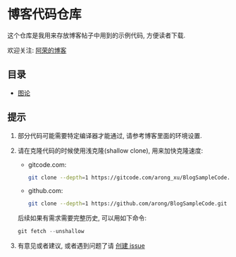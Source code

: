 # 博客代码仓库

这个仓库是我用来存放博客帖子中用到的示例代码, 方便读者下载.

欢迎关注: [阿荣的博客](https://www.arong-xu.com/)

## 目录

- [图论](algorithm/Graph/readme.md)

## 提示

1. 部分代码可能需要特定编译器才能通过, 请参考博客里面的环境设置.
2. 请在克隆代码的时候使用浅克隆(shallow clone), 用来加快克隆速度:

   - gitcode.com:
     ```bash
     git clone --depth=1 https://gitcode.com/arong_xu/BlogSampleCode.git
     ```
   - github.com:
     ```bash
     git clone --depth=1 https://github.com/arong/BlogSampleCode.git
     ```

   后续如果有需求需要完整历史, 可以用如下命令:

   ```cpp
   git fetch --unshallow
   ```

3. 有意见或者建议, 或者遇到问题了请 [创建 issue](https://gitcode.com/arong_xu/BlogSampleCode/issues/create)
